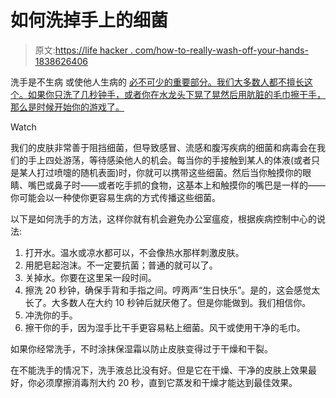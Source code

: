 # 如何洗掉手上的细菌

> 原文:[https://life hacker . com/how-to-really-wash-off-your-hands-1838626406](https://lifehacker.com/how-to-actually-wash-germs-off-your-hands-1838626406)

洗手是不生病 或使他人生病的 [必不可少的重要部分。我们大多数人都不擅长这个。如果你只洗了几秒钟手，或者你在水龙头下晃了晃然后用肮脏的毛巾擦干手，那么是时候开始你的游戏了。](https://www.cdc.gov/handwashing/why-handwashing.html)

Watch

我们的皮肤非常善于阻挡细菌，但导致感冒、流感和腹泻疾病的细菌和病毒会在我们的手上四处游荡，等待感染他人的机会。每当你的手接触到某人的体液(或者只是某人打过喷嚏的随机表面)时，你就可以携带这些细菌。然后当你触摸你的眼睛、嘴巴或鼻子时——或者吃手抓的食物，这基本上和触摸你的嘴巴是一样的——你可能会以一种使你更容易生病的方式传播这些细菌。

以下是如何洗手的方法，这样你就有机会避免办公室瘟疫，根据疾病控制中心的说法:

1.  打开水。温水或凉水都可以，不会像热水那样刺激皮肤。
2.  用肥皂起泡沫。不一定要抗菌；普通的就可以了。
3.  关掉水。你要在这里呆一段时间。
4.  擦洗 20 秒钟，确保手背和手指之间。哼两声“生日快乐”。是的，这会感觉太长了。大多数人在大约 10 秒钟后就厌倦了。但是你能做到。我们相信你。
5.  冲洗你的手。
6.  擦干你的手，因为湿手比干手更容易粘上细菌。风干或使用干净的毛巾。

如果你经常洗手，不时涂抹保湿霜以防止皮肤变得过于干燥和干裂。

在不能洗手的情况下，洗手液总比没有好。但是它在干燥、干净的皮肤上效果最好，你必须摩擦消毒剂大约 20 秒，直到它蒸发和干燥才能达到最佳效果。